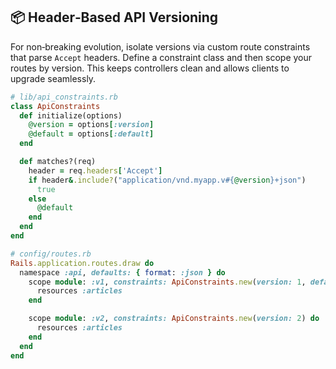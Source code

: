## 📦 Header‑Based API Versioning

For non‑breaking evolution, isolate versions via custom route constraints that parse `Accept` headers. Define a constraint class and then scope your routes by version. This keeps controllers clean and allows clients to upgrade seamlessly.

```ruby
# lib/api_constraints.rb
class ApiConstraints
  def initialize(options)
    @version = options[:version]
    @default = options[:default]
  end

  def matches?(req)
    header = req.headers['Accept']
    if header&.include?("application/vnd.myapp.v#{@version}+json")
      true
    else
      @default
    end
  end
end

# config/routes.rb
Rails.application.routes.draw do
  namespace :api, defaults: { format: :json } do
    scope module: :v1, constraints: ApiConstraints.new(version: 1, default: true) do
      resources :articles
    end

    scope module: :v2, constraints: ApiConstraints.new(version: 2) do
      resources :articles
    end
  end
end
```